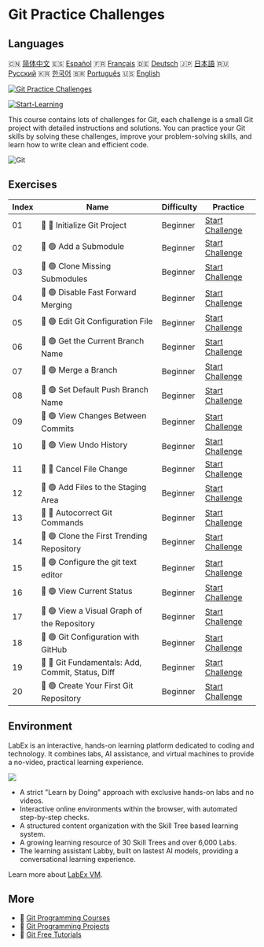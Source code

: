 # Git Practice Challenges

## Languages

🇨🇳 [简体中文](README_zh.md) 🇪🇸 [Español](README_es.md) 🇫🇷 [Français](README_fr.md) 🇩🇪 [Deutsch](README_de.md) 🇯🇵 [日本語](README_ja.md) 🇷🇺 [Русский](README_ru.md) 🇰🇷 [한국어](README_ko.md) 🇧🇷 [Português](README_pt.md) 🇺🇸 [English](README.md) 

[![Git Practice Challenges](https://cover-creator.labex.io/git-practice-challenges.png)](https://labex.io/courses/git-practice-challenges)

[![Start-Learning](https://img.shields.io/badge/Start-Learning-whitesmoke?style=for-the-badge)](https://labex.io/courses/git-practice-challenges)

This course contains lots of challenges for Git, each challenge is a small Git project with detailed instructions and solutions. You can practice your Git skills by solving these challenges, improve your problem-solving skills, and learn how to write clean and efficient code.

![Git](https://img.shields.io/badge/Git-whitesmoke?style=for-the-badge&logo=git)


## Exercises

|   Index | Name                                              | Difficulty   | Practice                                                                                                                      |
|---------|---------------------------------------------------|--------------|-------------------------------------------------------------------------------------------------------------------------------|
|      01 | 🎯 🔵 Initialize Git Project                      | Beginner     | <a target='_blank' href='https://labex.io/labs/git-initialize-git-project-385166'>Start Challenge</a>                         |
|      02 | 🎯 🟢 Add a Submodule                             | Beginner     | <a target='_blank' href='https://labex.io/labs/git-add-a-submodule-challenge-12611'>Start Challenge</a>                       |
|      03 | 🎯 🟢 Clone Missing Submodules                    | Beginner     | <a target='_blank' href='https://labex.io/labs/git-clone-missing-submodules-challenge-12620'>Start Challenge</a>              |
|      04 | 🎯 🟢 Disable Fast Forward Merging                | Beginner     | <a target='_blank' href='https://labex.io/labs/git-disable-fast-forward-merging-challenge-12642'>Start Challenge</a>          |
|      05 | 🎯 🟢 Edit Git Configuration File                 | Beginner     | <a target='_blank' href='https://labex.io/labs/git-edit-git-configuration-file-challenge-12645'>Start Challenge</a>           |
|      06 | 🎯 🟢 Get the Current Branch Name                 | Beginner     | <a target='_blank' href='https://labex.io/labs/git-get-the-current-branch-name-challenge-12633'>Start Challenge</a>           |
|      07 | 🎯 🟢 Merge a Branch                              | Beginner     | <a target='_blank' href='https://labex.io/labs/git-merge-a-branch-challenge-12655'>Start Challenge</a>                        |
|      08 | 🎯 🟢 Set Default Push Branch Name                | Beginner     | <a target='_blank' href='https://labex.io/labs/git-set-default-push-branch-name-challenge-12672'>Start Challenge</a>          |
|      09 | 🎯 🟢 View Changes Between Commits                | Beginner     | <a target='_blank' href='https://labex.io/labs/git-view-changes-between-commits-challenge-12684'>Start Challenge</a>          |
|      10 | 🎯 🟢 View Undo History                           | Beginner     | <a target='_blank' href='https://labex.io/labs/git-view-undo-history-challenge-12696'>Start Challenge</a>                     |
|      11 | 🎯 🔵 Cancel File Change                          | Beginner     | <a target='_blank' href='https://labex.io/labs/git-cancel-file-change-387714'>Start Challenge</a>                             |
|      12 | 🎯 🟢 Add Files to the Staging Area               | Beginner     | <a target='_blank' href='https://labex.io/labs/git-add-files-to-the-staging-area-challenge-12675'>Start Challenge</a>         |
|      13 | 🎯 🔵 Autocorrect Git Commands                    | Beginner     | <a target='_blank' href='https://labex.io/labs/git-autocorrect-git-commands-challenge-12614'>Start Challenge</a>              |
|      14 | 🎯 🟢 Clone the First Trending Repository         | Beginner     | <a target='_blank' href='https://labex.io/labs/git-clone-the-first-trending-repository-12621'>Start Challenge</a>             |
|      15 | 🎯 🟢 Configure the git text editor               | Beginner     | <a target='_blank' href='https://labex.io/labs/git-configure-the-git-text-editor-challenge-12673'>Start Challenge</a>         |
|      16 | 🎯 🟢 View Current Status                         | Beginner     | <a target='_blank' href='https://labex.io/labs/git-view-current-status-challenge-12695'>Start Challenge</a>                   |
|      17 | 🎯 🟢 View a Visual Graph of the Repository       | Beginner     | <a target='_blank' href='https://labex.io/labs/git-view-a-visual-graph-of-the-repository-challenge-12685'>Start Challenge</a> |
|      18 | 🎯 🟢 Git Configuration with GitHub               | Beginner     | <a target='_blank' href='https://labex.io/labs/git-git-configuration-with-github-23'>Start Challenge</a>                      |
|      19 | 🎯 🔵 Git Fundamentals: Add, Commit, Status, Diff | Beginner     | <a target='_blank' href='https://labex.io/labs/shell-git-fundamentals-add-commit-status-diff-387715'>Start Challenge</a>      |
|      20 | 🎯 🟢 Create Your First Git Repository            | Beginner     | <a target='_blank' href='https://labex.io/labs/git-create-your-first-git-repository-12632'>Start Challenge</a>                |

## Environment

LabEx is an interactive, hands-on learning platform dedicated to coding and technology. It combines labs, AI assistance, and virtual machines to provide a no-video, practical learning experience.

![](https://tutorial-screenshot.getvm.io/images/vm-1725247253.png)

- A strict "Learn by Doing" approach with exclusive hands-on labs and no videos.
- Interactive online environments within the browser, with automated step-by-step checks.
- A structured content organization with the Skill Tree based learning system.
- A growing learning resource of 30 Skill Trees and over 6,000 Labs.
- The learning assistant Labby, built on lastest AI models, providing a conversational learning experience.

Learn more about [LabEx VM](https://support.labex.io/using-labex/virtual-machine).

## More

- 🔗 [Git Programming Courses](https://github.com/labex-labs/awesome-programming-courses)
- 🔗 [Git Programming Projects](https://github.com/labex-labs/awesome-programming-projects)
- 🔗 [Git Free Tutorials](https://github.com/labex-labs/git-free-tutorials)

